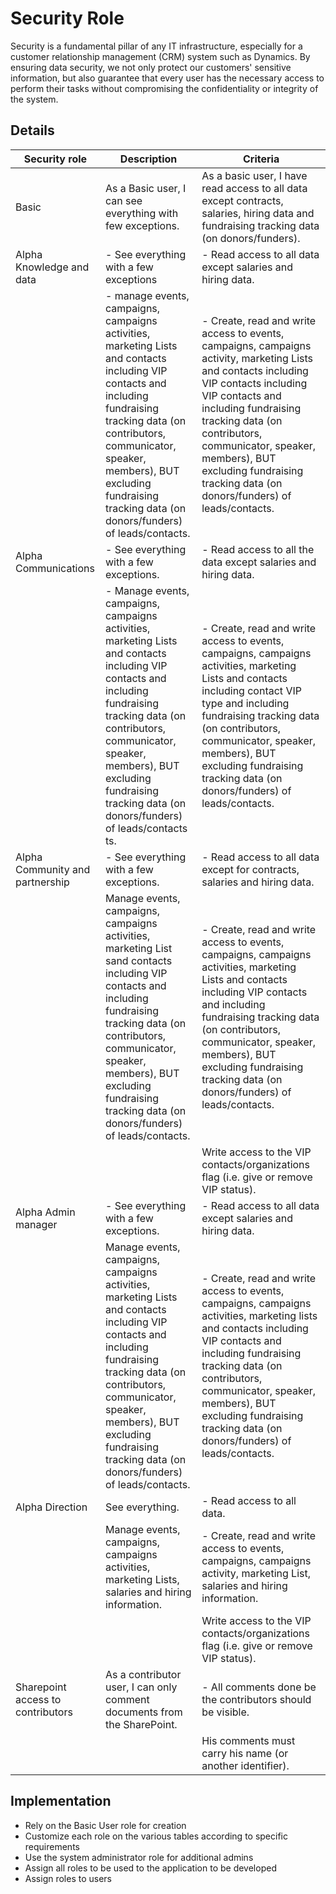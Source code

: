 # Security Role
Security is a fundamental pillar of any IT infrastructure, especially for a customer relationship management (CRM) system such as Dynamics. By ensuring data security, we not only protect our customers' sensitive information, but also guarantee that every user has the necessary access to perform their tasks without compromising the confidentiality or integrity of the system.



## Details

| Security role | Description |  Criteria |
| ------ | ------ | ------ |
|  Basic | As a Basic user, I can see everything with few exceptions. |As a basic user, I have read access to all data except contracts, salaries, hiring data and fundraising tracking data (on donors/funders). |
| Alpha Knowledge and data | - See everything with a few exceptions | - Read access to all data except salaries and hiring data. |
| | - manage events, campaigns, campaigns activities, marketing Lists and contacts including VIP contacts and including fundraising tracking data (on contributors, communicator, speaker, members), BUT excluding fundraising tracking data (on donors/funders) of leads/contacts. |- Create, read and write access to events, campaigns, campaigns activity, marketing Lists and contacts including VIP contacts including VIP contacts and including fundraising tracking data (on contributors, communicator, speaker, members), BUT excluding fundraising tracking data (on donors/funders) of leads/contacts. |
| Alpha Communications | - See everything with a few exceptions. |- Read access to all the data except salaries and hiring data. |
|  |- Manage events, campaigns, campaigns activities, marketing Lists and contacts including VIP contacts and including fundraising tracking data (on contributors, communicator, speaker, members), BUT excluding fundraising tracking data (on donors/funders) of leads/contacts ts.  |- Create, read and write access to events, campaigns, campaigns activities, marketing Lists and contacts including contact VIP type and including fundraising tracking data (on contributors, communicator, speaker, members), BUT excluding fundraising tracking data (on donors/funders) of leads/contacts. |
| Alpha Community and partnership |- See everything with a few exceptions. |- Read access to all data except for contracts, salaries and hiring data.  |
|  |Manage events, campaigns, campaigns activities, marketing List sand contacts including VIP contacts and including fundraising tracking data (on contributors, communicator, speaker, members), BUT excluding fundraising tracking data (on donors/funders) of leads/contacts.  |- Create, read and write access to events, campaigns, campaigns activities, marketing Lists and contacts including VIP contacts and including fundraising tracking data (on contributors, communicator, speaker, members), BUT excluding fundraising tracking data (on donors/funders) of leads/contacts. |
|  |  |Write access to the VIP contacts/organizations flag (i.e. give or remove VIP status). |
| Alpha Admin manager | - See everything with a few exceptions. |- Read access to all data except salaries and hiring data. |
|  |Manage events, campaigns, campaigns activities, marketing Lists and contacts including VIP contacts and including fundraising tracking data (on contributors, communicator, speaker, members), BUT excluding fundraising tracking data (on donors/funders) of leads/contacts.  |- Create, read and write access to events, campaigns, campaigns activities, marketing lists and contacts including VIP contacts and including fundraising tracking data (on contributors, communicator, speaker, members), BUT excluding fundraising tracking data (on donors/funders) of leads/contacts. |
| Alpha Direction | See everything. |- Read access to all data. |
|  |Manage events, campaigns, campaigns activities, marketing Lists, salaries and hiring information.  |- Create, read and write access to events, campaigns, campaigns activity, marketing List, salaries and hiring information. |
|  |  |Write access to the VIP contacts/organizations flag (i.e. give or remove VIP status). |
| Sharepoint access to contributors | As a contributor user, I can only comment documents from the SharePoint. |- All comments done be the contributors should be visible. |
|  |  |His comments must carry his name (or another identifier). |


## Implementation

- Rely on the Basic User role for creation
- Customize each role on the various tables according to specific requirements
- Use the system administrator role for additional admins
- Assign all roles to be used to the application to be developed
- Assign roles to users 


